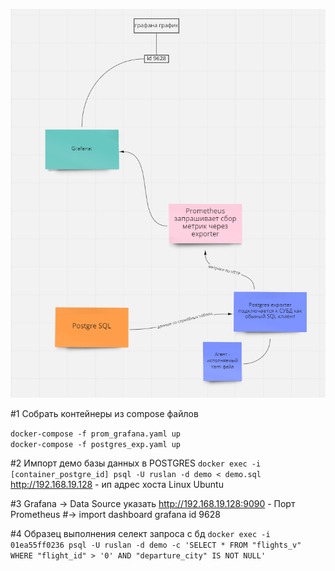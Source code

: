 ![img](images/scheme.png)

#1 Собрать контейнеры из compose файлов

`docker-compose -f prom_grafana.yaml up`\
`docker-compose -f postgres_exp.yaml up`

#2 Импорт демо базы данных в POSTGRES
`docker exec -i [container_postgre_id] psql -U ruslan -d demo < demo.sql`
http://192.168.19.128 - ип адрес хоста Linux Ubuntu

#3 Grafana -> Data Source указать http://192.168.19.128:9090 - Порт Prometheus
#-> import dashboard grafana id 9628

#4 Образец выполнения селект запроса с бд
`docker exec -i 01ea55ff0236 psql -U ruslan -d demo -c 'SELECT * FROM "flights_v" WHERE "flight_id" > '0' AND "departure_city" IS NOT NULL'`
